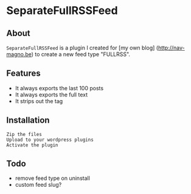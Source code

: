 SeparateFullRSSFeed
===================

About
-----
`SeparateFullRSSFeed` is a plugin I created for [my own blog] (http://nav-magno.be) to create a new feed type "FULLRSS".

Features
--------
- It always exports the last 100 posts
- It always exports the full text
- It strips out the *<!--more-->* tag

Installation
------------
	Zip the files
	Upload to your wordpress plugins
	Activate the plugin

Todo
----
- remove feed type on uninstall
- custom feed slug?